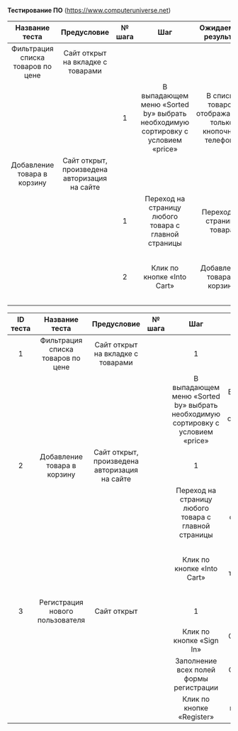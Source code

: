﻿**Тестирование ПО** (<https://www.computeruniverse.net>)

|Название теста|Предусловие|№ шага|Шаг|Ожидаемые результат|Фактический результат|Статус|
| :-: | :-: | :-: | :-: | :-: | :-: | :-: |
|Фильтрация списка товаров по цене|Сайт открыт на вкладке с товарами|||||Пройден|
|||1|В выпадающем меню «Sorted by» выбрать необходимую сортировку с условием «price» |В списке товаров отображаются только кнопочные телефоны|В списке товаров присутствуют смартфоны||
|Добавление товара в корзину|Сайт открыт, произведена авторизация на сайте|||||Пройден|
|||1|Переход на страницу любого товара с главной страницы|Переход на страницу товара|Переход на страницу товара||
|||2|Клик по кнопке «Into Cart»|Добавление товара в корзину|Переход на страницу корзины и добавление товара в корзину||

| ID теста | Название теста | Предусловие | № шага | Шаг | Ожидаемые результаты | Фактический результат | Статус |
| :-: | :-: | :-: | :-: | :-: | :-: | :-: | :-: |
| 1 | Фильтрация списка товаров по цене | Сайт открыт на вкладке с товарами | | 1 | | | Пройден |
| | | |  | В выпадающем меню «Sorted by» выбрать необходимую сортировку с условием «price» | В списке товаров отображаются только товары, отсортированные по цене | | |
| 2 | Добавление товара в корзину | Сайт открыт, произведена авторизация на сайте | | 1 | | | Пройден |
| | | | | Переход на страницу любого товара с главной страницы | Переход на страницу товара | | |
| | | |  | Клик по кнопке «Into Cart» | Добавление товара в корзину | Переход на страницу корзины и добавление товара в корзину | |
| 3 | Регистрация нового пользователя | Сайт открыт | | 1 | | | |
| | | | | Клик по кнопке «Sign In» | Открытие формы регистрации | Открытие формы регистрации | |
| | | | | Заполнение всех полей формы регистрации | Создание нового пользователя | Создание нового пользователя | |
| | | | | Клик по кнопке «Register» | Авторизация пользователя на сайте | Авторизация пользователя на сайте | |


